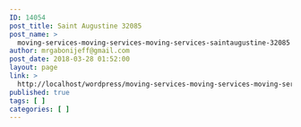```yaml
---
ID: 14054
post_title: Saint Augustine 32085
post_name: >
  moving-services-moving-services-moving-services-saintaugustine-32085
author: mrgabonijeff@gmail.com
post_date: 2018-03-28 01:52:00
layout: page
link: >
  http://localhost/wordpress/moving-services-moving-services-moving-services-saintaugustine-32085/
published: true
tags: [ ]
categories: [ ]
---
```

